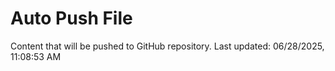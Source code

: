 # Auto Push File

Content that will be pushed to GitHub repository.
Last updated: 06/28/2025, 11:08:53 AM